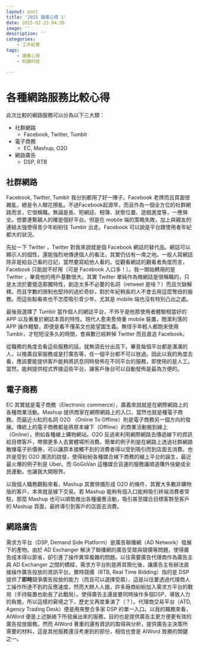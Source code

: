 ```yaml
---
layout: post
title: '2015 讀書心得 1'
date: 2015-02-23 04:30
image: ''
description: ''
categories:
    - 工作紀實
tags:
    - 讀書心得
    - 知識科技

---
```

# 各種網路服務比較心得

此次比較的網路服務可以分為以下三大類：

* 社群網路
    + Facebook, Twitter, Tumblr
* 電子商務
    + EC, Mashup, O2O
* 網路廣告
    + DSP, RTB

## 社群網路

Facebook, Twitter, Tumblr 我分別都用了好一陣子。Facebook 老牌而且頁面很雜亂，總是令人眼花撩亂。不過Facebook起源早，而且作為一個全方位的社群網路而言，它很稱職。無論是長、短網誌、相簿、狀態位置、遊戲進度等，一應俱全。想要連繫親人的確是個好平台。但是在 mobile 端的策略失敗，加上與親友的連結太強使得青少年紛紛往 Tumblr 出走。Facebook 可以說是平台跟使用者年紀都大的狀況。

先扯一下 Twitter ，Twitter 對我來說就是個 Facebook 網誌的替代品。網誌可以顯示人的個性，還能強烈地傳達個人的看法，其實仍佔有一席之地。一般人寫網誌除非是給自己看的日記，當然要寫給他人看的。從觀看網誌的觀看者角度而言，Facebook 只能說不好用（可是 Facebook 人口多！）。我一開始轉用的是 Twitter ，畢竟他的用戶基數很大。其實 Twitter 單純作為微網誌是很稱職的，只是太流於要營造那獨特性，創造太多不必要的名詞（retweet 是啥？）而且欠缺解釋。而且字數的限制也堅持的過於奇妙，對於年紀稍長的人不會去用這麼彆扭的服務。而這些點看來也不怎麼吸引青少年，尤其是 mobile 端也沒有特別凸出之處。

最後我選擇了 Tumblr 當作個人的網誌平台，不外乎是他那使用者體驗相當好的 APP 以及著重於網誌本質的特性。現代人愈來愈倚重 mobile 裝置，簡潔利落的 APP 操作體驗，即便是看不懂英文也能望圖生義。無怪乎年輕人都跑來使用 Tumblr，才短短沒多久的時間，會員數已經幹掉 Twitter 而且直追 Facebook。

從職務的角度去看這些服務的話，就無須去分出高下。畢竟每個平台都是滿滿的人，以推廣自家服務或是打廣告等，任一個平台都不可以放過。因此以我的角度去看，應該要能提供客戶能夠將訊息同時發佈在不同平台的服務，即使用的是人工。當然，能夠提供程式界接這些平台，讓客戶後台可以自動發佈是最為方便的。

## 電子商務

EC 其實就是電子商務（Electronic commerce），廣義來說就是在網際網路上的各種商業活動。Mashup 提供商家在網際網路上的入口，當然也就是種電子商務。而最近火紅的名詞 O2O （Online To Offline）則是電子商務另一個方向的發展。傳統上的電子商務都是將原本線下（Offline）的商業活動搬到線上（Online），例如各種線上購物網站。O2O 反過來利用網際網路去傳遞線下的資訊給目標客戶，帶領更多人去實體場所消費。簡單的例子則是在網路上透過社群網路散播電子折價券，可以讓原本接觸不到的消費者得以受到吸引而到店面去消費。也許是受到 O2O 潮流的啟發，使得紛紛各種媒合線下商務的線上平台的誕生，最近最火爆的例子則是 Uber。而 GoGoVan 這種媒合貨運的服務讓順道賺外快變成全民運動，也讓我大開眼界。

以我個人職務觀點來看，Mashup 其實俱備形成 O2O 的條件，其實大多數非購物版的客戶，本來就是線下交易。若 Mashup 能夠有個入口能夠吸引終端消費者常駐，那麼 Mashup 也可以順勢推出各種優惠活動，吸引甚至媒合目標客群至客戶的 Mashup 頁面，最終導引到客戶的店面去消費。

## 網路廣告

需求方平台（DSP, Demand Side Platform）是廣告聯播網（AD Network）發展下的產物。由於 AD Exchanger 解決了聯播網的廣告受眾與競價等問題，使得廣告成本得以節省，卻引進了操作異常複雜的問題。以往需要廣告代理商作為廣告主與 AD Exchanger 之間的橋樑，需求方平台則是將其簡化後，讓廣告主有辦法直接操作廣告投放的資訊平台。實時競價（RTB, Real Time Bidding）指的是 DSP 提供了**即時**競爭廣告投放的能力（而且可以選擇受眾），這是以往要透過代理商人工操作所達不到的反應速度。然而大餅人人搶，許多廠商紛紛加入需求方平台的戰局（手持裝置也助長了此戰局）。使得廣告主還是要同時操作多個DSP，導致人力的負擔。所以這樣的窘境之下，歷史又再度重演了（？）。代理商交易平台（ATD, Agency Trading Desk）便是用來整合多家 DSP 的單一入口。以我的職務來看，AIWord 便是上述脈絡下所發展出來的服務，目的也是提供廣告主更方便更有效的廣告投放服務。然而 AIWord 著重的還有資訊的取得與分析，提供廣告主決策所需要的材料，這是其他服務還沒考慮到的部份，相信也會是 AIWord 致勝的關鍵之一。
